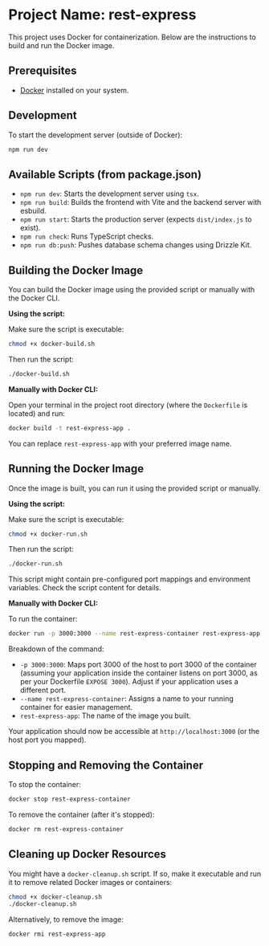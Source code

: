 # Project Name: rest-express

This project uses Docker for containerization. Below are the instructions to build and run the Docker image.

## Prerequisites

*   [Docker](https://docs.docker.com/get-docker/) installed on your system.

## Development

To start the development server (outside of Docker):
```sh
npm run dev
```

## Available Scripts (from package.json)

*   `npm run dev`: Starts the development server using `tsx`.
*   `npm run build`: Builds the frontend with Vite and the backend server with esbuild.
*   `npm run start`: Starts the production server (expects `dist/index.js` to exist).
*   `npm run check`: Runs TypeScript checks.
*   `npm run db:push`: Pushes database schema changes using Drizzle Kit.


## Building the Docker Image

You can build the Docker image using the provided script or manually with the Docker CLI.

**Using the script:**

Make sure the script is executable:
```sh
chmod +x docker-build.sh
```
Then run the script:
```sh
./docker-build.sh
```

**Manually with Docker CLI:**

Open your terminal in the project root directory (where the `Dockerfile` is located) and run:
```sh
docker build -t rest-express-app .
```
You can replace `rest-express-app` with your preferred image name.

## Running the Docker Image

Once the image is built, you can run it using the provided script or manually.

**Using the script:**

Make sure the script is executable:
```sh
chmod +x docker-run.sh
```
Then run the script:
```sh
./docker-run.sh
```
This script might contain pre-configured port mappings and environment variables. Check the script content for details.

**Manually with Docker CLI:**

To run the container:
```sh
docker run -p 3000:3000 --name rest-express-container rest-express-app
```
Breakdown of the command:
*   `-p 3000:3000`: Maps port 3000 of the host to port 3000 of the container (assuming your application inside the container listens on port 3000, as per your Dockerfile `EXPOSE 3000`). Adjust if your application uses a different port.
*   `--name rest-express-container`: Assigns a name to your running container for easier management.
*   `rest-express-app`: The name of the image you built.

Your application should now be accessible at `http://localhost:3000` (or the host port you mapped).

## Stopping and Removing the Container

To stop the container:
```sh
docker stop rest-express-container
```

To remove the container (after it's stopped):
```sh
docker rm rest-express-container
```

## Cleaning up Docker Resources

You might have a `docker-cleanup.sh` script. If so, make it executable and run it to remove related Docker images or containers:
```sh
chmod +x docker-cleanup.sh
./docker-cleanup.sh
```
Alternatively, to remove the image:
```sh
docker rmi rest-express-app
```